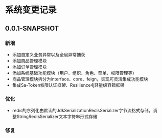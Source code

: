 # 系统变更记录

## 0.0.1-SNAPSHOT

### 新增
- 添加自定义业务异常以及全局异常捕获
- 添加商品管理模块
- 添加订单管理模块
- 添加系统基础功能模块（用户、组织、角色、菜单、权限管理等）
- 商品管理模块拆分为interface、core、feign，实现可灵活集成功能模块
- 集成Sa-Token权限认证框架、Resilience4j轻量级容错框架


### 优化
- redis的序列化由默认的JdkSerializationRedisSerializer字节流格式存储，调整StringRedisSerializer文本字符串形式存储

### 修复